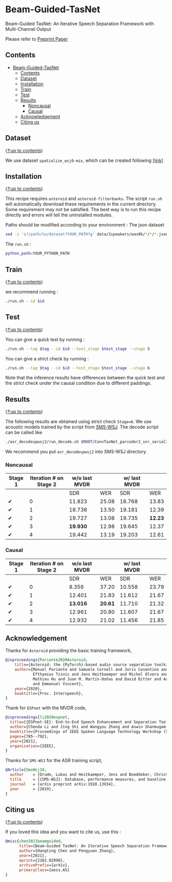 # Beam-Guided-TasNet
Beam-Guided TasNet: An Iterative Speech Separation Framework with Multi-Channel Output

Please refer to [Preprint Paper](https://arxiv.org/abs/2102.02998) 

## Contents
- [Beam-Guided-TasNet](#beam-guided-tasnet)
  - [Contents](#contents)
  - [Dataset](#dataset)
  - [Installation](#installation)
  - [Train](#train)
  - [Test](#test)
  - [Results](#results)
    - [Noncausal](#noncausal)
    - [Causal](#causal)
  - [Acknowledgement](#acknowledgement)
  - [Citing us](#citing-us)

## Dataset
([↑up to contents](#contents))

We use dataset `spatialize_wsj0-mix`, which can be created following [[link]](https://www.merl.com/demos/deep-clustering)

## Installation
([↑up to contents](#contents))

This recipe requires `asteroid` and `asteroid-filterbanks`. 
The script `run.sh` will automatically download these requirements in the current directory. Some requirement may not be satisfied. The best way is to run this recipe directly and errors will tell the uninstalled modules.

Paths should be modified according to your environment : 
The json dataset
```bash
sed -i 's?/path/to/dataset?YOUR_PATH?g' data/2speakers/wav8k/*/*/*.json
```
The `run.sh` :
```bash
python_path=YOUR_PYTHON_PATH
```

## Train
([↑up to contents](#contents))

we recommend running :
```bash
./run.sh --id $id 
```

## Test
([↑up to contents](#contents))

You can give a quick test by running :
```bash
./run.sh --tag $tag --id $id --test_stage $test_stage --stage 5
```
You can give a strict check by running :
```bash
./run.sh --tag $tag --id $id --test_stage $test_stage --stage 6
```
Note that the inference results have differences between the quick test and the strict check under the causal condition due to different paddings.

## Results
([↑up to contents](#contents))

The following results are obtained using strict check `Stage=6`. We use acoustic models trained by the script from [SMS-WSJ](https://github.com/fgnt/sms_wsj). The decode script can be called like
```bash
./asr_decodespwsj2/run_decode.sh $ROOT/ConvTasNet_parcoder2_snr_serial3/exp/train_convtasnet_reverb2reverb_8kmin_823e6963noncausal/examples_strictcheck1bfs
```
We recommend you put `asr_decodespwsj2` into SMS-WSJ directory.

### Noncausal
| Stage 1 | Iteration # on Stage 2 | w/o last MVDR |     | w/ last MVDR |     |
|---------|------------------------|---------------|-----|--------------|-----|
|         |                        | SDR           | WER | SDR          | WER |
| ✔ | 0 | 11.823 | 25.08 | 16.768 | 13.83 |
| ✔ | 1 | 18.738 | 13.50 | 19.181 | 12.39 |
| ✔ | 2 | 19.727 | 13.08 | 19.735 | **12.23** |
| ✔ | 3 | **19.930** | 12.98 | 19.645 | 12.37 |
| ✔ | 4 | 19.442 | 13.19 | 19.203 | 12.61 |

### Causal
| Stage 1 | Iteration # on Stage 2 | w/o last MVDR |     | w/ last MVDR |     |
|---------|------------------------|---------------|-----|--------------|-----|
|         |                        | SDR           | WER | SDR          | WER |
| ✔ | 0 | 8.356 | 37.20 | 10.558 | 23.79 |
| ✔ | 1 | 12.401 | 21.83 | 11.612 | 21.67 |
| ✔ | 2 | **13.016** | **20.61** | 11.710 | 21.32 |
| ✔ | 3 | 12.961 | 20.80 | 11.607 | 21.67 |
| ✔ | 4 | 12.932 | 21.02 | 11.456 | 21.85 |

## Acknowledgement
Thanks for `Asteroid` providing the basic training framework,
```BibTex
@inproceedings{Pariente2020Asteroid,
    title={Asteroid: the {PyTorch}-based audio source separation toolkit for researchers},
    author={Manuel Pariente and Samuele Cornell and Joris Cosentino and Sunit Sivasankaran and
            Efthymios Tzinis and Jens Heitkaemper and Michel Olvera and Fabian-Robert Stöter and
            Mathieu Hu and Juan M. Martín-Doñas and David Ditter and Ariel Frank and Antoine Deleforge
            and Emmanuel Vincent},
    year={2020},
    booktitle={Proc. Interspeech},
}
```
Thank for `ESPnet` with the MVDR code,
```BibTex
@inproceedings{li2020espnet,
  title={{ESPnet-SE}: End-to-End Speech Enhancement and Separation Toolkit Designed for {ASR} Integration},
  author={Chenda Li and Jing Shi and Wangyou Zhang and Aswin Shanmugam Subramanian and Xuankai Chang and Naoyuki Kamo and Moto Hira and Tomoki Hayashi and Christoph Boeddeker and Zhuo Chen and Shinji Watanabe},
  booktitle={Proceedings of IEEE Spoken Language Technology Workshop (SLT)},
  pages={785--792},
  year={2021},
  organization={IEEE},
}
```
Thanks for `SMS-WSJ` for the ASR training script,
```BibTex
@Article{SmsWsj19,
  author    = {Drude, Lukas and Heitkaemper, Jens and Boeddeker, Christoph and Haeb-Umbach, Reinhold},
  title     = {{SMS-WSJ}: Database, performance measures, and baseline recipe for multi-channel source separation and recognition},
  journal   = {arXiv preprint arXiv:1910.13934},
  year      = {2019},
}
```

## Citing us
([↑up to contents](#contents))

If you loved this idea and you want to cite us, use this :
```BibTex
@misc{chen2021beamguided,
      title={Beam-Guided TasNet: An Iterative Speech Separation Framework with Multi-Channel Output}, 
      author={Hangting Chen and Pengyuan Zhang},
      year={2021},
      eprint={2102.02998},
      archivePrefix={arXiv},
      primaryClass={eess.AS}
}
```
